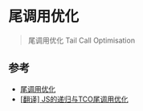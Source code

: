# 尾调用优化

> 尾调用优化 Tail Call Optimisation



## 参考
- [尾调用优化](http://www.ruanyifeng.com/blog/2015/04/tail-call.html)
- [[翻译] JS的递归与TCO尾调用优化](https://segmentfault.com/a/1190000004018047)
